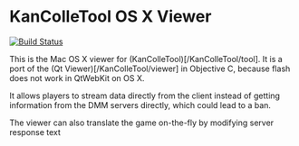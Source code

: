 KanColleTool OS X Viewer
========================

[![Build Status](https://travis-ci.org/KanColleTool/macviewer.png?branch=master)](https://travis-ci.org/KanColleTool/macviewer)

This is the Mac OS X viewer for (KanColleTool)[/KanColleTool/tool]. It is a port of the (Qt Viewer)[/KanColleTool/viewer] in Objective C, because flash does not work in QtWebKit on OS X.

It allows players to stream data directly from the client instead of getting information from the DMM servers directly, which could lead to a ban.

The viewer can also translate the game on-the-fly by modifying server response text
